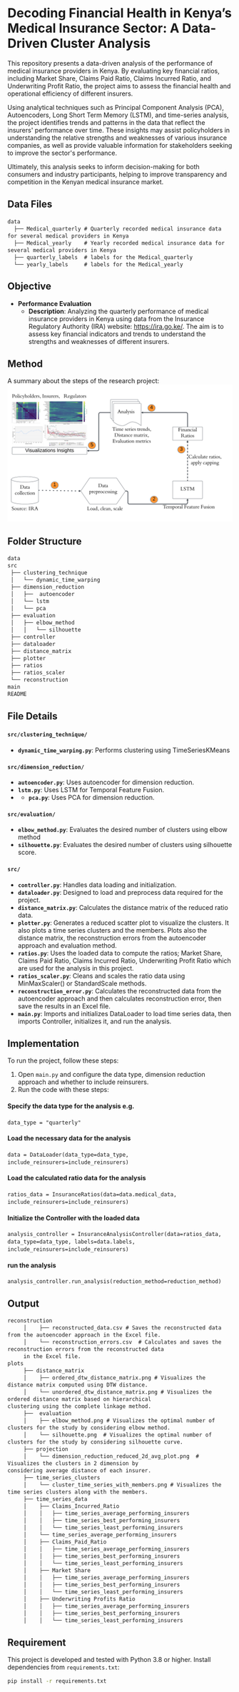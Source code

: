 # Decoding Financial Health in Kenya’s Medical Insurance Sector: A Data-Driven Cluster Analysis
This repository presents a data-driven analysis of the performance of medical insurance providers in Kenya. By evaluating key financial ratios, including Market Share, Claims Paid Ratio, Claims Incurred Ratio, and Underwriting Profit Ratio, the project aims to assess the financial health and operational efficiency of different insurers.

Using analytical techniques such as Principal Component Analysis (PCA), Autoencoders, Long Short Term Memory (LSTM), and time-series analysis, the project identifies trends and patterns in the data that reflect the insurers' performance over time. These insights may assist policyholders in understanding the relative strengths and weaknesses of various insurance companies, as well as provide valuable information for stakeholders seeking to improve the sector's performance.

Ultimately, this analysis seeks to inform decision-making for both consumers and industry participants, helping to improve transparency and competition in the Kenyan medical insurance market.

## Data Files
```
data
  ├── Medical_quarterly # Quarterly recorded medical insurance data for several medical providers in Kenya
  ├── Medical_yearly    # Yearly recorded medical insurance data for several medical providers in Kenya
  ├── quarterly_labels  # labels for the Medical_quarterly 
  └── yearly_labels     # labels for the Medical_yearly 
```

## Objective
- **Performance Evaluation**
  - **Description**: Analyzing the quarterly performance of medical insurance providers in Kenya using data from the 
  Insurance Regulatory Authority (IRA) website: https://ira.go.ke/. The aim is to assess key financial indicators and 
  trends to understand the strengths and weaknesses of different insurers.
  
## Method
A summary about the steps of the research project:
![Flowchart of Project Methodology](Flowchart.png)


## Folder Structure
```
data                
src                    
 ├── clustering_technique        
 │   └── dynamic_time_warping          
 ├── dimension_reduction       
 │   ├──  autoencoder
 │   └── lstm
 │   └── pca
 ├── evaluation     
 │   ├── elbow_method
 │   │   └── silhouette
 ├── controller  
 ├── dataloader 
 ├── distance_matrix 
 ├── plotter  
 ├── ratios
 ├── ratios_scaler         
 └── reconstruction
main 
README
```

## File Details
#### `src/clustering_technique/`
- **`dynamic_time_warping.py`**: Performs clustering using TimeSeriesKMeans
#### `src/dimension_reduction/`
- **`autoencoder.py`**: Uses autoencoder for dimension reduction.
- **`lstm.py`**: Uses LSTM for Temporal Feature Fusion.
- - **`pca.py`**: Uses PCA for dimension reduction.

#### `src/evaluation/`
- **`elbow_method.py`**: Evaluates the desired number of clusters using elbow method  
- **`silhouette.py`**: Evaluates the desired number of clusters using silhouette score.
#### `src/`
- **`controller.py`**:  Handles data loading and initialization.
- **`dataloader.py`**: Designed to load and preprocess data required for the project.
- **`distance_matrix.py`**: Calculates the distance matrix of the reduced ratio data.
- **`plotter.py`**: Generates a reduced scatter plot to visualize the clusters. It also plots a time series clusters 
and the members. Plots also the distance matrix, the reconstruction errors from the autoencoder approach and 
evaluation method.
- **`ratios.py`**: Uses the loaded data to compute the ratios; Market Share, Claims Paid Ratio,
Claims Incurred Ratio, Underwriting Profit Ratio which are used for the analysis in this project.
- **`ratios_scaler.py`**: Cleans and scales the ratio data using MinMaxScaler() or StandardScale methods.
- **`reconstruction_error.py`**: Calculates the reconstructed data from the autoencoder approach and then 
calculates reconstruction error, then save the results in an Excel file.
- **`main.py`**: Imports and initializes DataLoader to load time series data, then imports Controller, 
initializes it, and run the analysis.

## Implementation

To run the project, follow these steps:
1. Open `main.py` and configure the data type, dimension reduction approach 
and whether to include reinsurers. 
2. Run the code with these steps:
#### Specify the data type for the analysis e.g.
```data_type = "quarterly" ```
#### Load the necessary data for the analysis
```data = DataLoader(data_type=data_type, include_reinsurers=include_reinsurers) ``` 
#### Load the calculated ratio data for the analysis
``` ratios_data = InsuranceRatios(data=data.medical_data, include_reinsurers=include_reinsurers) ```
#### Initialize the Controller with the loaded data
``` analysis_controller = InsuranceAnalysisController(data=ratios_data, data_type=data_type, labels=data.labels, include_reinsurers=include_reinsurers)  ```
#### run the analysis
```analysis_controller.run_analysis(reduction_method=reduction_method) ```

## Output

```
reconstruction
     │    ├── reconstructed_data.csv # Saves the reconstructed data from the autoencoder approach in the Excel file.
     │    └── reconstruction_errors.csv  # Calculates and saves the reconstruction errors from the reconstructed data 
     in the Excel file.
plots
     ├── distance_matrix
     │    ├── ordered_dtw_distance_matrix.png # Visualizes the distance matrix computed using DTW distance.
     │    └── unordered_dtw_distance_matrix.png # Visualizes the ordered distance matrix based on hierarchical
clustering using the complete linkage method.
     ├──  evaluation
     │    ├── elbow_method.png # Visualizes the optimal number of clusters for the study by considering elbow method.
     │    └── silhouette.png  # Visualizes the optimal number of clusters for the study by considering silhouette curve. 
     ├── projection
     │    └── dimension_reduction_reduced_2d_avg_plot.png  # Visualizes the clusters in 2 dimension by 
considering average distance of each insurer.
     ├── time_series_clusters
     │    └── cluster_time_series_with_members.png # Visualizes the time series clusters along with the members.
     ├── time_series_data 
     │    ├── Claims_Incurred_Ratio
     │    │   ├── time_series_average_performing_insurers
     │    │   ├── time_series_best_performing_insurers
     │    │   └── time_series_least_performing_insurers
     │    └── time_series_average_performing_insurers
     │    ├── Claims_Paid_Ratio
     │    │   ├── time_series_average_performing_insurers
     │    │   ├── time_series_best_performing_insurers
     │    │   └── time_series_least_performing_insurers
     │    ├── Market Share
     │    │   ├── time_series_average_performing_insurers
     │    │   ├── time_series_best_performing_insurers
     │    │   └── time_series_least_performing_insurers
     │    ├── Underwriting Profits Ratio 
     │    │   ├── time_series_average_performing_insurers
     │    │   ├── time_series_best_performing_insurers
     │    │   └── time_series_least_performing_insurers

```

## Requirement
This project is developed and tested with Python 3.8 or higher. Install dependencies from `requirements.txt`:
```bash
pip install -r requirements.txt
